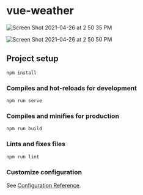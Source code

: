 # vue-weather

![Screen Shot 2021-04-26 at 2 50 35 PM](https://user-images.githubusercontent.com/27748809/121088567-8d5dc580-c7ab-11eb-8938-8a44676b0c4d.png)

![Screen Shot 2021-04-26 at 2 50 50 PM](https://user-images.githubusercontent.com/27748809/121088746-d3b32480-c7ab-11eb-8153-7e2d4ff6d8ba.png)

## Project setup
```
npm install
```

### Compiles and hot-reloads for development
```
npm run serve
```

### Compiles and minifies for production
```
npm run build
```

### Lints and fixes files
```
npm run lint
```

### Customize configuration
See [Configuration Reference](https://cli.vuejs.org/config/).
